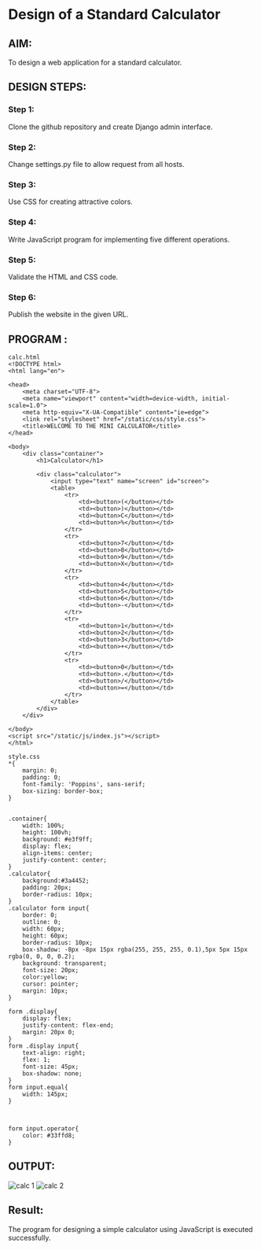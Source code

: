 # Design of a Standard Calculator

## AIM:

To design a web application for a standard calculator.

## DESIGN STEPS:

### Step 1:
Clone the github repository and create Django admin interface.
### Step 2:
Change settings.py file to allow request from all hosts.
### Step 3:
Use CSS for creating attractive colors.
### Step 4:
Write JavaScript program for implementing five different operations.
### Step 5:
Validate the HTML and CSS code.
### Step 6:
Publish the website in the given URL.
## PROGRAM :
```
calc.html
<!DOCTYPE html>
<html lang="en">

<head>
    <meta charset="UTF-8">
    <meta name="viewport" content="width=device-width, initial-scale=1.0">
    <meta http-equiv="X-UA-Compatible" content="ie=edge">
    <link rel="stylesheet" href="/static/css/style.css">
    <title>WELCOME TO THE MINI CALCULATOR</title>
</head>

<body>
    <div class="container">
        <h1>Calculator</h1>

        <div class="calculator">
            <input type="text" name="screen" id="screen">
            <table>
                <tr>
                    <td><button>(</button></td>
                    <td><button>)</button></td>
                    <td><button>C</button></td>
                    <td><button>%</button></td>
                </tr>
                <tr>
                    <td><button>7</button></td>
                    <td><button>8</button></td>
                    <td><button>9</button></td>
                    <td><button>X</button></td>
                </tr>
                <tr>
                    <td><button>4</button></td>
                    <td><button>5</button></td>
                    <td><button>6</button></td>
                    <td><button>-</button></td>
                </tr>
                <tr>
                    <td><button>1</button></td>
                    <td><button>2</button></td>
                    <td><button>3</button></td>
                    <td><button>+</button></td>
                </tr>
                <tr>
                    <td><button>0</button></td>
                    <td><button>.</button></td>
                    <td><button>/</button></td>
                    <td><button>=</button></td>
                </tr>
            </table>
        </div>
    </div>

</body>
<script src="/static/js/index.js"></script>
</html>
```
```
style.css
*{
    margin: 0;
    padding: 0;
    font-family: 'Poppins', sans-serif;
    box-sizing: border-box;
}


.container{
    width: 100%;
    height: 100vh;
    background: #e3f9ff;
    display: flex;
    align-items: center;
    justify-content: center;
}
.calculator{
    background:#3a4452;
    padding: 20px;
    border-radius: 10px;
}
.calculator form input{
    border: 0;
    outline: 0;
    width: 60px;
    height: 60px;
    border-radius: 10px;
    box-shadow: -8px -8px 15px rgba(255, 255, 255, 0.1),5px 5px 15px rgba(0, 0, 0, 0.2);
    background: transparent;
    font-size: 20px;
    color:yellow;
    cursor: pointer;
    margin: 10px;
}

form .display{
    display: flex;
    justify-content: flex-end;
    margin: 20px 0;
}
form .display input{
    text-align: right;
    flex: 1;
    font-size: 45px;
    box-shadow: none;
}
form input.equal{
    width: 145px;
}



form input.operator{
    color: #33ffd8;
}
```
## OUTPUT:
![calc 1](https://github.com/Adithyaofficial/standard-calculator/assets/147473295/652b9ea0-9e60-490c-8b70-b8e330f0502e)
![calc 2](https://github.com/Adithyaofficial/standard-calculator/assets/147473295/cd03989e-1d79-44e5-9da9-b8f7fec2da37)
## Result:

The program for designing a simple calculator using JavaScript is executed successfully.
